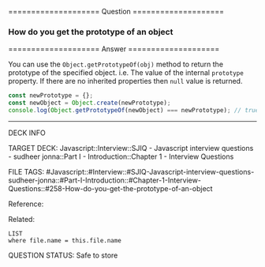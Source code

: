 ==================== Question ====================  

### How do you get the prototype of an object  

==================== Answer ====================  

You can use the `Object.getPrototypeOf(obj)` method to return the prototype of
the specified object. i.e. The value of the internal `prototype` property. If
there are no inherited properties then `null` value is returned.

```javascript
const newPrototype = {};
const newObject = Object.create(newPrototype);
console.log(Object.getPrototypeOf(newObject) === newPrototype); // true
```

---

DECK INFO

TARGET DECK: Javascript::Interview::SJIQ - Javascript interview questions -
sudheer jonna::Part I - Introduction::Chapter 1 - Interview Questions

FILE TAGS:
#Javascript::#Interview::#SJIQ-Javascript-interview-questions-sudheer-jonna::#Part-I-Introduction::#Chapter-1-Interview-Questions::#258-How-do-you-get-the-prototype-of-an-object

Reference:

Related:

```dataview
LIST
where file.name = this.file.name
```

QUESTION STATUS: Safe to store
